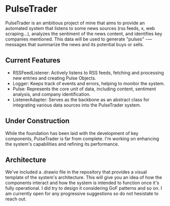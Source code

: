 # PulseTrader

PulseTrader is an ambitious project of mine that aims to provide an automated system that listens to some news sources (rss feeds, x, web scraping...), analyzes the sentiment of the news content, and identifies key companies mentioned. This data will be used to generate "pulses" -—messages that summarize the news and its potential buys or sells.

## Current Features

- RSSFeedListener: Actively listens to RSS feeds, fetching and processing new entries and creating Pulse Objects.
- Logger: Keeps track of events and errors, helping to monitor the system.
- Pulse: Represents the core unit of data, including content, sentiment analysis, and company identification.
- ListenerAdapter: Serves as the backbone as an abstract class for integrating various data sources into the PulseTrader system.

## Under Construction

While the foundation has been laid with the development of key components, PulseTrader is far from complete. I'm working on enhancing the system's capabilities and refining its performance.

## Architecture

We've included a .drawio file in the repository that provides a visual template of the system's architecture. This will give you an idea of how the components interact and how the system is intended to function once it's fully operational. I did try to design it considering GoF patterns and so on. I am currently open for any progressive suggestions so do not hesistate to reach out.
